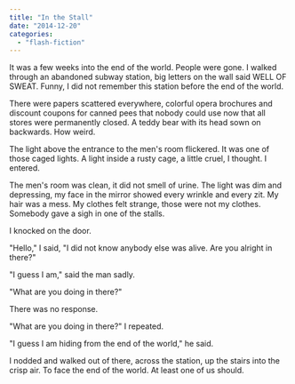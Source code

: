 ```yaml
---
title: "In the Stall"
date: "2014-12-20"
categories: 
  - "flash-fiction"
---
```


It was a few weeks into the end of the world. People were gone. I walked through an abandoned subway station, big letters on the wall said WELL OF SWEAT. Funny, I did not remember this station before the end of the world.

There were papers scattered everywhere, colorful opera brochures and discount coupons for canned pees that nobody could use now that all stores were permanently closed. A teddy bear with its head sown on backwards. How weird.

The light above the entrance to the men's room flickered. It was one of those caged lights. A light inside a rusty cage, a little cruel, I thought. I entered.

The men's room was clean, it did not smell of urine. The light was dim and depressing, my face in the mirror showed every wrinkle and every zit. My hair was a mess. My clothes felt strange, those were not my clothes. Somebody gave a sigh in one of the stalls.

I knocked on the door.

"Hello," I said, "I did not know anybody else was alive. Are you alright in there?"

"I guess I am," said the man sadly.

"What are you doing in there?"

There was no response.

"What are you doing in there?" I repeated.

"I guess I am hiding from the end of the world," he said.

I nodded and walked out of there, across the station, up the stairs into the crisp air. To face the end of the world. At least one of us should.
